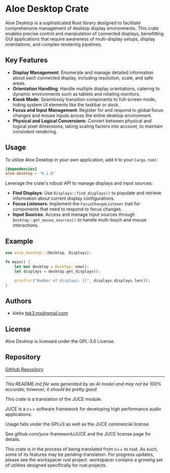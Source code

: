 # Aloe Desktop Crate

Aloe Desktop is a sophisticated Rust library designed to facilitate comprehensive management of desktop display environments. This crate enables precise control and manipulation of connected displays, benefitting GUI applications that require awareness of multi-display setups, display orientations, and complex rendering pipelines.

## Key Features

- **Display Management**: Enumerate and manage detailed information about each connected display, including resolution, scale, and safe areas.
- **Orientation Handling**: Handle multiple display orientations, catering to dynamic environments such as tablets and rotating monitors.
- **Kiosk Mode**: Seamlessly transition components to full-screen mode, hiding system UI elements like the taskbar or dock.
- **Focus and Input Management**: Register for and respond to global focus changes and mouse inputs across the entire desktop environment.
- **Physical and Logical Conversions**: Convert between physical and logical pixel dimensions, taking scaling factors into account, to maintain consistent rendering.

## Usage

To utilize Aloe Desktop in your own application, add it to your `Cargo.toml`:

```toml
[dependencies]
aloe-desktop = "0.1.0"
```

Leverage the crate's robust API to manage displays and input sources:

- **Find Displays**: Use `Displays::find_displays()` to populate and retrieve information about current display configurations.
- **Focus Listeners**: Implement the `FocusChangeListener` trait for components that need to respond to focus changes.
- **Input Sources**: Access and manage input sources through `Desktop::get_mouse_sources()` to handle multi-touch and mouse interactions.

## Example

```rust
use aloe_desktop::{Desktop, Displays};

fn main() {
    let mut desktop = Desktop::new();
    let displays = desktop.get_displays();

    println!("Number of displays: {}", displays.displays.len());
}
```

## Authors

- klebs <tpk3.mx@gmail.com>

## License

Aloe Desktop is licensed under the GPL-3.0 License.

## Repository

[GitHub Repository](https://github.com/klebs6/aloe-rs)

---

*This README.md file was generated by an AI model and may not be 100% accurate; however, it should be pretty good.*


This crate is a translation of the JUCE module.

JUCE is a c++ software framework for developing high performance audio applications.

Usage falls under the GPLv3 as well as the JUCE commercial license.

See github.com/juce-framework/JUCE and the JUCE license page for details.

This crate is in the process of being translated from c++ to rust. As such, some of its features may be pending-translation. For progress updates, please see the workspacer rust project. workspacer contains a growing set of utilities designed specifically for rust projects.
